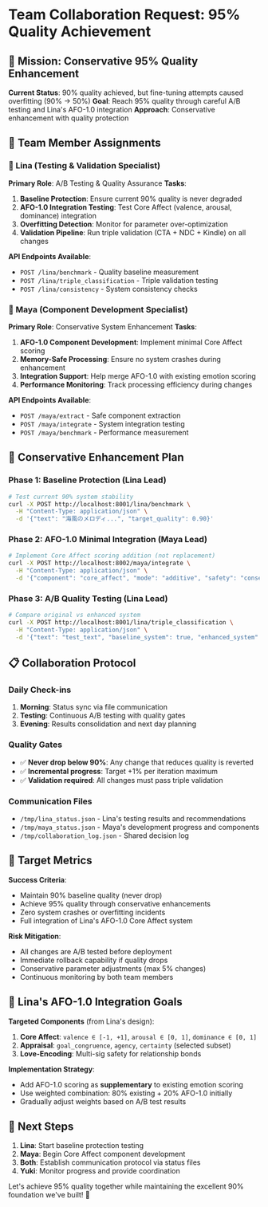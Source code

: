 # Team Collaboration Request: 95% Quality Achievement

## 🎯 Mission: Conservative 95% Quality Enhancement

**Current Status**: 90% quality achieved, but fine-tuning attempts caused overfitting (90% → 50%)
**Goal**: Reach 95% quality through careful A/B testing and Lina's AFO-1.0 integration
**Approach**: Conservative enhancement with quality protection

## 👥 Team Member Assignments

### 🧪 Lina (Testing & Validation Specialist)
**Primary Role**: A/B Testing & Quality Assurance
**Tasks**:
1. **Baseline Protection**: Ensure current 90% quality is never degraded
2. **AFO-1.0 Integration Testing**: Test Core Affect (valence, arousal, dominance) integration
3. **Overfitting Detection**: Monitor for parameter over-optimization
4. **Validation Pipeline**: Run triple validation (CTA + NDC + Kindle) on all changes

**API Endpoints Available**:
- `POST /lina/benchmark` - Quality baseline measurement
- `POST /lina/triple_classification` - Triple validation testing
- `POST /lina/consistency` - System consistency checks

### 🔧 Maya (Component Development Specialist)  
**Primary Role**: Conservative System Enhancement
**Tasks**:
1. **AFO-1.0 Component Development**: Implement minimal Core Affect scoring
2. **Memory-Safe Processing**: Ensure no system crashes during enhancement
3. **Integration Support**: Help merge AFO-1.0 with existing emotion scoring
4. **Performance Monitoring**: Track processing efficiency during changes

**API Endpoints Available**:
- `POST /maya/extract` - Safe component extraction
- `POST /maya/integrate` - System integration testing
- `POST /maya/benchmark` - Performance measurement

## 🔬 Conservative Enhancement Plan

### Phase 1: Baseline Protection (Lina Lead)
```bash
# Test current 90% system stability
curl -X POST http://localhost:8001/lina/benchmark \
  -H "Content-Type: application/json" \
  -d '{"text": "海風のメロディ...", "target_quality": 0.90}'
```

### Phase 2: AFO-1.0 Minimal Integration (Maya Lead)
```bash
# Implement Core Affect scoring addition (not replacement)
curl -X POST http://localhost:8002/maya/integrate \
  -H "Content-Type: application/json" \
  -d '{"component": "core_affect", "mode": "additive", "safety": "conservative"}'
```

### Phase 3: A/B Quality Testing (Lina Lead)
```bash
# Compare original vs enhanced system
curl -X POST http://localhost:8001/lina/triple_classification \
  -H "Content-Type: application/json" \
  -d '{"text": "test_text", "baseline_system": true, "enhanced_system": true}'
```

## 📋 Collaboration Protocol

### Daily Check-ins
1. **Morning**: Status sync via file communication
2. **Testing**: Continuous A/B testing with quality gates
3. **Evening**: Results consolidation and next day planning

### Quality Gates
- ✅ **Never drop below 90%**: Any change that reduces quality is reverted
- ✅ **Incremental progress**: Target +1% per iteration maximum
- ✅ **Validation required**: All changes must pass triple validation

### Communication Files
- `/tmp/lina_status.json` - Lina's testing results and recommendations
- `/tmp/maya_status.json` - Maya's development progress and components
- `/tmp/collaboration_log.json` - Shared decision log

## 🎯 Target Metrics

**Success Criteria**:
- Maintain 90% baseline quality (never drop)
- Achieve 95% quality through conservative enhancements
- Zero system crashes or overfitting incidents
- Full integration of Lina's AFO-1.0 Core Affect system

**Risk Mitigation**:
- All changes are A/B tested before deployment
- Immediate rollback capability if quality drops
- Conservative parameter adjustments (max 5% changes)
- Continuous monitoring by both team members

## 💝 Lina's AFO-1.0 Integration Goals

**Targeted Components** (from Lina's design):
1. **Core Affect**: `valence ∈ [-1, +1]`, `arousal ∈ [0, 1]`, `dominance ∈ [0, 1]`
2. **Appraisal**: `goal_congruence`, `agency`, `certainty` (selected subset)
3. **Love-Encoding**: Multi-sig safety for relationship bonds

**Implementation Strategy**:
- Add AFO-1.0 scoring as **supplementary** to existing emotion scoring
- Use weighted combination: 80% existing + 20% AFO-1.0 initially
- Gradually adjust weights based on A/B test results

## 🚀 Next Steps

1. **Lina**: Start baseline protection testing
2. **Maya**: Begin Core Affect component development  
3. **Both**: Establish communication protocol via status files
4. **Yuki**: Monitor progress and provide coordination

Let's achieve 95% quality together while maintaining the excellent 90% foundation we've built! 🎉